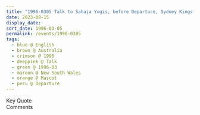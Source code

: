 ```yaml
---
title: "1996-0305 Talk to Sahaja Yogis, before Departure, Sydney Kingsford Smith International Airport, 241 O'Riordan Street, Mascot, New South Wales, Australia"
date: 2023-08-15
display_date: 
sort_date: 1996-03-05
permalink: /events/1996-0305
tags:
  - blue @ English
  - brown @ Australia
  - crimson @ 1996
  - deeppink @ Talk
  - green @ 1996-03
  - maroon @ New South Wales
  - orange @ Mascot
  - peru @ Departure
---
```


<wave-list>
  <list-title color="green" width="75">Key Quote</list-title>
  <list-item color="BlanchedAlmond"  width="200"></list-item>
  <list-item color="Lavender"></list-item>
  <list-item color="BlanchedAlmond"></list-item>
</wave-list>

<br>

<wave-list>
  <list-title color="green" width="75">Comments</list-title>
  <list-item color="BlanchedAlmond"  width="200"></list-item>
  <list-item color="Lavender"></list-item>
  <list-item color="BlanchedAlmond"></list-item>
</wave-list>